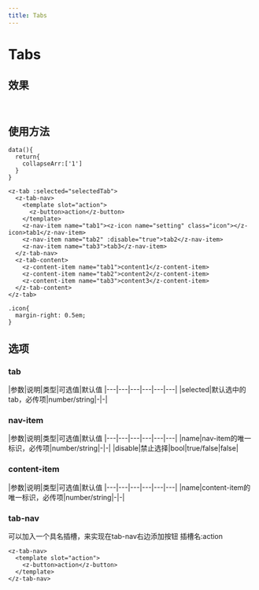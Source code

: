 ```yaml
---
title: Tabs
---
```

# Tabs
## 效果
<br/>
<ClientOnly>
  <tabs-demo></tabs-demo>
</ClientOnly>

## 使用方法

```vue
data(){
  return{
    collapseArr:['1']
  }
}

<z-tab :selected="selectedTab">
  <z-tab-nav>
    <template slot="action">
      <z-button>action</z-button>
    </template>
    <z-nav-item name="tab1"><z-icon name="setting" class="icon"></z-icon>tab1</z-nav-item>
    <z-nav-item name="tab2" :disable="true">tab2</z-nav-item>
    <z-nav-item name="tab3">tab3</z-nav-item>
  </z-tab-nav>
  <z-tab-content>
    <z-content-item name="tab1">content1</z-content-item>
    <z-content-item name="tab2">content2</z-content-item>
    <z-content-item name="tab3">content3</z-content-item>
  </z-tab-content>
</z-tab>

.icon{
  margin-right: 0.5em;
}
```
## 选项
### tab
|参数|说明|类型|可选值|默认值
|---|---|---|---|---|---|
|selected|默认选中的tab，必传项|number/string|-|-|
### nav-item
|参数|说明|类型|可选值|默认值
|---|---|---|---|---|---|
|name|nav-item的唯一标识，必传项|number/string|-|-|
|disable|禁止选择|bool|true/false|false|
### content-item
|参数|说明|类型|可选值|默认值
|---|---|---|---|---|---|
|name|content-item的唯一标识，必传项|number/string|-|-|
### tab-nav
可以加入一个具名插槽，来实现在tab-nav右边添加按钮
插槽名:action

```vue
<z-tab-nav>
  <template slot="action">
    <z-button>action</z-button>
  </template>
</z-tab-nav>
```